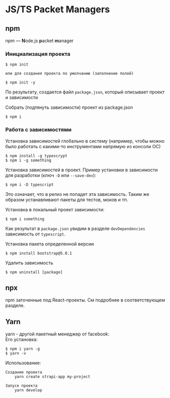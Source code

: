 # JS/TS Packet Managers

## npm

npm — **N**ode.js **p**acket **m**anager

### Инициализация проекта

```
$ npm init

или для создания проекта по умолчанию (заполнение полей)

$ npm init -y
```

По результату, создается файл `package.json`, который описывает проект и зависимости

Собрать (подтянуть зависимости) проект из package.json

```
$ npm i
```

### Работа с зависимостями

Установка зависимостей глобально в систему (например, чтобы можно было работать с какими-то инструментами напрямую из консоли ОС)

```
$ npm install -g typescrypt
$ npm i -g something
```

Установка зависимостей в проект. Пример установки в зависимости для разработки (ключ `-D` или  `--save-dev`):

```
$ npm i -D typescript
```

Это означает, что в релиз не попадет эта зависимость. Таким же образом устанавливают пакеты для тестов, моков и тп.

Установка в локальный проект зависимости:

```
$ npm i something
```

Как результат в `package.json` увидим в разделе `devDependencies` зависимость от `typescript`.

Установка пакета определенной версии

```
$ npm install bootstrap@5.0.1
```

Удалить зависимость

```
$ npm uninstall [package]
```

## npx

npm заточенные под React-проекты. См подробнее в соответствующем разделе.

## Yarn

yarn - другой пакетный менеджер от facebook: \
Его установка:&#x20;

```
$ npm i yarn -g
$ yarn -v
```

Использование:

```
Создание проекта
    yarn create strapi-app my-project
    
Запуск проекта
    yarn develop
```

